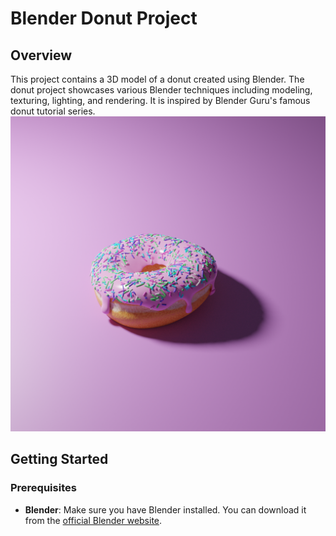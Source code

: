 # Blender Donut Project
## Overview

This project contains a 3D model of a donut created using Blender. The donut project showcases various Blender techniques including modeling, texturing, lighting, and rendering. It is inspired by Blender Guru's famous donut tutorial series.
![Donut.png](Donut.png)

## Getting Started

### Prerequisites

- **Blender**: Make sure you have Blender installed. You can download it from the [official Blender website](https://www.blender.org/download/).
